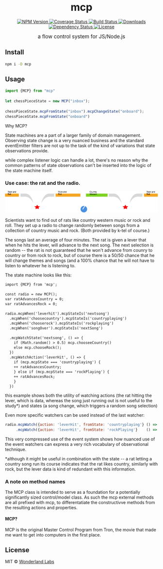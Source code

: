 <big><h1 align="center">mcp</h1></big>

<p align="center">
  <a href="https://npmjs.org/package/mcp">
    <img src="https://img.shields.io/npm/v/mcp.svg?style=flat-square"
         alt="NPM Version">
  </a>

  <a href="https://coveralls.io/r/bingomanatee/mcp">
    <img src="https://img.shields.io/coveralls/bingomanatee/mcp.svg?style=flat-square"
         alt="Coverage Status">
  </a>

  <a href="https://travis-ci.org/bingomanatee/mcp">
    <img src="https://img.shields.io/travis/bingomanatee/mcp.svg?style=flat-square"
         alt="Build Status">
  </a>

  <a href="https://npmjs.org/package/mcp">
    <img src="http://img.shields.io/npm/dm/mcp.svg?style=flat-square"
         alt="Downloads">
  </a>

  <a href="https://david-dm.org/bingomanatee/mcp.svg">
    <img src="https://david-dm.org/bingomanatee/mcp.svg?style=flat-square"
         alt="Dependency Status">
  </a>

  <a href="https://github.com/bingomanatee/mcp/blob/master/LICENSE">
    <img src="https://img.shields.io/npm/l/mcp.svg?style=flat-square"
         alt="License">
  </a>
</p>

<p align="center"><big>
a flow control system for JS/Node.js
</big></p>


## Install

```sh
npm i -D mcp
```

## Usage

```js
import {MCP} from "mcp"

let chessPieceState = new MCP("inbox");

chessPieceState.mcpFromState("inbox").mcpChangeState("onboard");
chessPieceState.mcpFromState("onboard")

```

Why MCP?

State machines are a part of a larger family of domain management. Observing state change is a very nuanced business 
and the standard eventEmitter filters are not up to the task of the kind of variations that state observations provide.

while complex listener logic can handle a lot, there's no reason why the common patterns of state observations can't be
inserted into the logic of the state machine itself. 

### Use case: the rat and the radio. 

![Radio Timeline](docs/state_example.png?raw=true)

Scientists want to find out of rats like country western music or rock and roll. They set up a radio to change randomly
between songs from a collection of country music and rock. (Both provided by k-tel of course.) 

The songs last an average of four minutes. The rat is given a lever that when he hits the lever, will advance to the 
next song. The next selection is random -- the rat is not guaranteed that he won't advance from counry to country
or from rock to rock, but of course there is a 50/50 chance that he will change themes and songs (and a 100% chance
that he will not have to listen to whatever he is listening to. 

The state machine looks like this: 

``` javsacript
import {MCP} from 'mcp';

const radio = new MCP();
var ratAdvancesCountry = 0;
var ratAdvancesRock = 0;

radio.mcpWhen('leverhit').mcpStateIs('nextsong')
  .mcpWhen('choosecountry').mcpStateIs('countryplaying')
  .mcpWhen('chooserock').mcpStateIs('rockplaying')
  .mcpWhen('songOver').mcpStateIs('nextSong')
  
  .mcpWatchState('nextsong', () => {
  	if (Math.random() > 0.5) mcp.chooseeCountry()
  	else mcp.chooseRock();
  })
  .mcpWatchAction('leverHit', () => {
  	if (mcp.mcpState === 'countryplaying') {
  	++ ratAdvancesCountry;
  	} else if (mcp.mcpState === 'rockPlaying') {
  	++ ratAdvancesRock;
  	}
  }) 
```

this example shows both the utility of watching actions (the rat hitting the lever, which is data, 
whereas the song just running out is not useful to the study*) and states (a song change, which
triggers a random song selection) 

Even more specific watchers can be used instead of the last watcher:

``` javascript
radio.mcpWatch({action: 'leverHit', fromState: 'countryplaying'} () => ++ ratAdvancesCountry)
     .mcpWatch({action: 'leverHit', fromState: 'rockPlaying'}    () => ++ ratAdvancesRodck);
```

This very compressed use of the event system shows how nuanced use of the event watchers can express
a very rich vocabulary of observational technique. 

*although it might be useful in combination with the state 
-- a rat letting a country song run its course indicates that the rat likes country, 
similarly with rock, but the lever data is kind of redundant with this information.

### A note on method names

The MCP class is intended to serve as a foundation for a potentially significantly sized 
control/model class. As such the mcp external methods are all prefixed with 
mcp, to differentatiate the constructivve methods from the resulting actions and properties. 

#### MCP?

MCP is the original Master Control Program from Tron, the movie that made me want to
get into computers in the first place. 

## License

MIT © [Wonderland Labs](http://www.wonderlandlabs.com)

[npm-url]: https://npmjs.org/package/mcp
[npm-image]: https://img.shields.io/npm/v/mcp.svg?style=flat-square

[travis-url]: https://travis-ci.org/bingomanatee/mcp
[travis-image]: https://img.shields.io/travis/bingomanatee/mcp.svg?style=flat-square

[coveralls-url]: https://coveralls.io/r/bingomanatee/mcp
[coveralls-image]: https://img.shields.io/coveralls/bingomanatee/mcp.svg?style=flat-square

[depstat-url]: https://david-dm.org/bingomanatee/mcp
[depstat-image]: https://david-dm.org/bingomanatee/mcp.svg?style=flat-square

[download-badge]: http://img.shields.io/npm/dm/mcp.svg?style=flat-square
